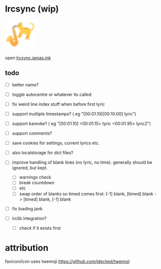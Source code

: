 # lrcsync (wip)
<img href="https://lrcsync.iamas.ink" title="temporary?? favicon :3" src="./static/favicon.svg" alt="cat playing saxophone logo" width="100"/>  
  
open [lrcsync.iamas.ink](https://lrcsync.iamas.ink)


## todo
- [ ] better name?
- [ ] toggle autocentre or whatever its called
- [ ] fix weird line index stuff when before first lyric

- [ ] support multiple timestamps?  ( eg "[00:01.10][00:10.00] lyric")
- [ ] support kareoke?  ( eg "[00:01.10] <00:01.15> lyric <00:01.95> lyric2")
- [ ] support comments?

- [ ] save cookies for settings, current lyrics etc.
- [ ] also localstorage for dict files?



 - [ ] improve handling of blank lines (no lyric, no time). generally should be ignored, but kept.
   - [ ] warnings check
   - [ ] break countdown
   - [ ] etc
   - [ ] swap order of blanks so timed comes first: [-1] blank, [timed] blank -> [timed] blank, [-1] blank 
 
  - [ ] fix loading jank


  - [ ] lrclib integration?
    - [ ] check if it exists first








# attribution
favicon/icon uses twemoji
https://github.com/jdecked/twemoji
